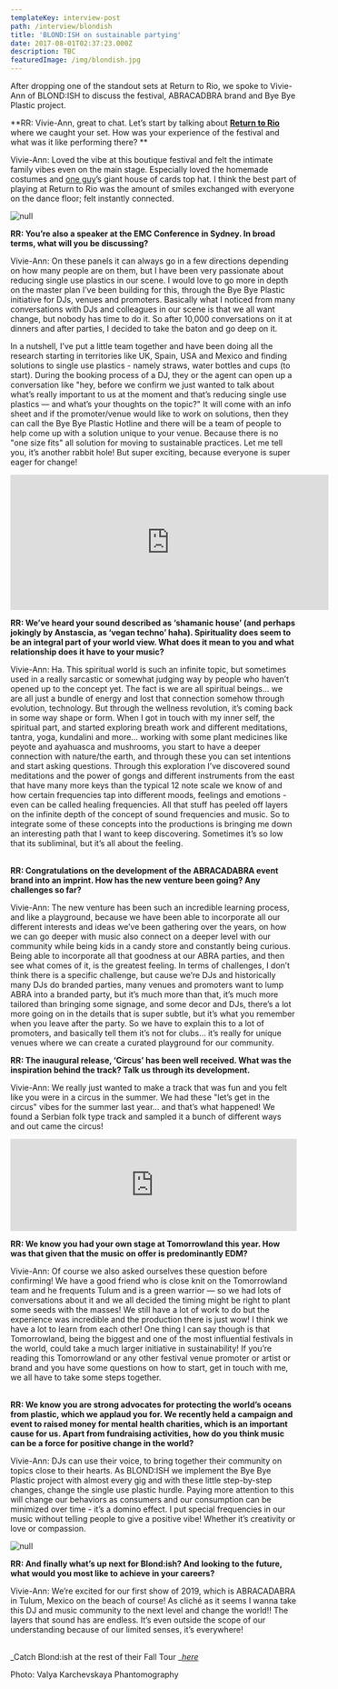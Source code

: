 ```yaml
---
templateKey: interview-post
path: /interview/blondish
title: 'BLOND:ISH on sustainable partying'
date: 2017-08-01T02:37:23.000Z
description: TBC
featuredImage: /img/blondish.jpg
---
```

After dropping one of the standout sets at Return to Rio, we spoke to Vivie-Ann of BLOND:ISH to discuss the festival, ABRACADBRA brand and Bye Bye Plastic project. 

**RR: Vivie-Ann, great to chat. Let’s start by talking about **[**Return to Rio**](https://magazine.ravereviewz.net/interview/ricky-cooper)** where we caught your set. How was your experience of the festival and what was it like performing there? **

Vivie-Ann: Loved the vibe at this boutique festival and felt the intimate family vibes even on the main stage. Especially loved the homemade costumes and [one guy](https://magazine.ravereviewz.net/interview/alex-ludlow-cause)’s giant house of cards top hat. I think the best part of playing at Return to Rio was the amount of smiles exchanged with everyone on the dance floor; felt instantly connected.

![null](/img/blondish-return-to-rio.jpeg)

**RR: You’re also a speaker at the EMC Conference in Sydney. In broad terms, what will you be discussing?**

Vivie-Ann: On these panels it can always go in a few directions depending on how many people are on them, but I have been very passionate about reducing single use plastics in our scene. I would love to go more in depth on the master plan I’ve been building for this, through the Bye Bye Plastic initiative for DJs, venues and promoters. Basically what I noticed from many conversations with DJs and colleagues in our scene is that we all want change, but nobody has time to do it. So after 10,000 conversations on it at dinners and after parties, I decided to take the baton and go deep on it.

In a nutshell, I’ve put a little team together and have been doing all the research starting in territories like UK, Spain, USA and Mexico and finding solutions to single use plastics - namely straws, water bottles and cups (to start). During the booking process of a DJ, they or the agent can open up a conversation like "hey, before we confirm we just wanted to talk about what’s really important to us at the moment and that’s reducing single use plastics — and what’s your thoughts on the topic?" It will come with an info sheet and if the promoter/venue would like to work on solutions, then they can call the Bye Bye Plastic Hotline and there will be a team of people to help come up with a solution unique to your venue. Because there is no "one size fits" all solution for moving to sustainable practices. Let me tell you, it’s another rabbit hole! But super exciting, because everyone is super eager for change!

<iframe src="https://www.facebook.com/plugins/video.php?href=https%3A%2F%2Fwww.facebook.com%2FBlondish%2Fvideos%2F352404768843842%2F&show_text=0&width=560" width="560" height="238" style="border:none;overflow:hidden" scrolling="no" frameborder="0" allowTransparency="true" allowFullScreen="true"></iframe>

**RR: We’ve heard your sound described as ‘shamanic house’ (and perhaps jokingly by Anstascia, as ‘vegan techno’ haha). Spirituality does seem to be an integral part of your world view. What does it mean to you and what relationship does it have to your music?**

Vivie-Ann: Ha. This spiritual world is such an infinite topic, but sometimes used in a really sarcastic or somewhat judging way by people who haven’t opened up to the concept yet. The fact is we are all spiritual beings... we are all just a bundle of energy and lost that connection somehow through evolution, technology. But through the wellness revolution, it’s coming back in some way shape or form. When I got in touch with my inner self, the spiritual part, and started exploring breath work and different meditations, tantra, yoga, kundalini and more… working with some plant medicines like peyote and ayahuasca and mushrooms, you start to have a deeper connection with nature/the earth, and through these you can set intentions and start asking questions. Through this exploration I’ve discovered sound meditations and the power of gongs and different instruments from the east that have many more keys than the typical 12 note scale we know of and how certain frequencies tap into different moods, feelings and emotions - even can be called healing frequencies. All that stuff has peeled off layers on the infinite depth of the concept of sound frequencies and music. So to integrate some of these concepts into the productions is bringing me down an interesting path that I want to keep discovering.  Sometimes it’s so low that its subliminal, but it’s all about the feeling. 
<br><br>

**RR: Congratulations on the development of the ABRACADABRA event brand into an imprint. How has the new venture been going? Any challenges so far?**

Vivie-Ann: The new venture has been such an incredible learning process, and like a playground, because we have been able to incorporate all our different interests and ideas we’ve been gathering over the years, on how we can go deeper with music also connect on a deeper level with our community while being kids in a candy store and constantly being curious. Being able to incorporate all that goodness at our ABRA parties, and then see what comes of it, is the greatest feeling. In terms of challenges, I don’t think there is a specific challenge, but cause we’re DJs and historically many DJs do branded parties, many venues and promoters want to lump ABRA into a branded party, but it’s much more than that, it’s much more tailored than bringing some signage, and some decor and DJs, there’s a lot more going on in the details that is super subtle, but it’s what you remember when you leave after the party. So we have to explain this to a lot of promoters, and basically tell them it’s not for clubs... it’s really for unique venues where we can create a curated playground for our community. 

**RR: The inaugural release, ‘Circus’ has been well received. What was the inspiration behind the track? Talk us through its development.**

Vivie-Ann: We really just wanted to make a track that was fun and you felt like you were in a circus in the summer.  We had these "let’s get in the circus" vibes for the summer last year... and that’s what happened! We found a Serbian folk type track and sampled it a bunch of different ways and out came the circus! 

<iframe src="https://embed.beatport.com/?id=10959995&type=track" width="100%" height="162" frameborder="0" scrolling="no" style="max-width:600px;"></iframe>

**RR: We know you had your own stage at Tomorrowland this year. How was that given that the music on offer is predominantly EDM?**

Vivie-Ann: Of course we also asked ourselves these question before confirming! We have a good friend who is close knit on the Tomorrowland team and he frequents Tulum and is a green warrior — so we had lots of conversations about it and we all decided the timing might be right to plant some seeds with the masses! We still have a lot of work to do but the experience was incredible and the production there is just wow! I think we have a lot to learn from each other! One thing I can say though is that Tomorrowland, being the biggest and one of the most influential festivals in the world, could take a much larger initiative in sustainability! If you’re reading this Tomorrowland or any other festival venue promoter or artist or brand and you have some questions on how to start, get in touch with me, we all have to take some steps together.
<br><br>

**RR: We know you are strong advocates for protecting the world’s oceans from plastic, which we applaud you for. We recently held a campaign and event to raised money for mental health charities, which is an important cause for us. Apart from fundraising activities, how do you think music can be a force for positive change in the world?**

Vivie-Ann: DJs can use their voice, to bring together their community on topics close to their hearts. As BLOND:ISH we implement the Bye Bye Plastic project with almost every gig and with these little step-by-step changes, change the single use plastic hurdle. Paying more attention to this will change our behaviors as consumers and our consumption can be minimized over time - it’s a domino effect. I put special frequencies in our music without telling people to give a positive vibe! Whether it’s creativity or love or compassion.

![null](/img/blondish-ibiza.jpg)

**RR: And finally what’s up next for Blond:ish? And looking to the future, what would you most like to achieve in your careers?**

Vivie-Ann: We’re excited for our first show of 2019, which is ABRACADABRA in Tulum, Mexico on the beach of course! As cliché as it seems I wanna take this DJ and music community to the next level and change the world!! The layers that sound has are endless. It’s even outside the scope of our understanding because of our limited senses, it’s everywhere!
<br><br>

_Catch Blond:ish at the rest of their Fall Tour _[_here_](https://www.facebook.com/Blondish/videos/2067841063268365/)

Photo: Valya Karchevskaya Phantomography
